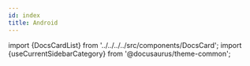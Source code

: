 ```yaml
---
id: index
title: Android
---
```


import {DocsCardList} from '../../../../src/components/DocsCard';
import {useCurrentSidebarCategory} from '@docusaurus/theme-common';

<DocsCardList list={useCurrentSidebarCategory().items} />